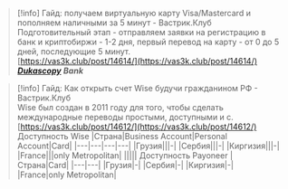 > [!info] Гайд: получаем виртуальную карту Visa/Mastercard и пополняем наличными за 5 минут - Вастрик.Клуб  
> Подготовительный этап - отправляем заявки на регистрацию в банк и криптобиржи - 1-2 дня, первый перевод на карту - от 0 до 5 дней, последующие 5 минут.  
> [https://vas3k.club/post/14614/](https://vas3k.club/post/14614/)  
[_**Dukascopy**_](https://www.google.com/search?client=firefox-b-d&sxsrf=APq-WBtE_DGW7kz_ITl9r97sxaDn5sXbhQ:1647331666295&q=Dukascopy&sa=X&ved=2ahUKEwjyv6_W1Mf2AhWeCRAIHQTkDLkQ7xYoAHoECAEQNw) _**Bank**_

> [!info] Гайд: Как открыть счет Wise будучи гражданином РФ - Вастрик.Клуб  
> Wise был создан в 2011 году для того, чтобы сделать международные переводы простыми, доступными и с.  
> [https://vas3k.club/post/14612/](https://vas3k.club/post/14612/)  
Доступность Wise
|Страна|Business Account|Personal Account|Card|
|---|---|---|---|
|Грузия|||-|
|Сербия|||-|
|Киргизия|||-|
|France|||only Metropolitan|
|||||
Доступность Payoneer
|Страна|Card|
|---|---|
|Грузия|-|
|Сербия|-|
|Киргизия|-|
|France|only Metropolitan|
